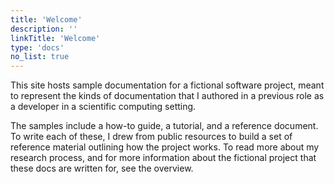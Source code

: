 ```yaml
---
title: 'Welcome'
description: ''
linkTitle: 'Welcome'
type: 'docs'
no_list: true
---
```


This site hosts sample documentation for a fictional software project, meant to represent the kinds of documentation that I authored in a previous role as a developer in a scientific computing setting.

The samples include a how-to guide, a tutorial, and a reference document.
To write each of these, I drew from public resources to build a set of reference material outlining how the project works.
To read more about my research process, and for more information about the fictional project that these docs are written for, see the overview.
